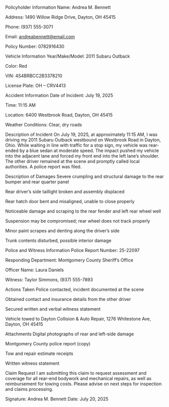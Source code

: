 Policyholder Information
Name: Andrea M. Bennett

Address: 1490 Willow Ridge Drive, Dayton, OH 45415

Phone: (937) 555-3071

Email: andreabennett@email.com

Policy Number: 0782916430

Vehicle Information
Year/Make/Model: 2011 Subaru Outback

Color: Red

VIN: 4S4BRBCC2B3378210

License Plate: OH – CRV4413

Accident Information
Date of Incident: July 19, 2025

Time: 11:15 AM

Location: 6400 Westbrook Road, Dayton, OH 45415

Weather Conditions: Clear, dry roads

Description of Incident
On July 19, 2025, at approximately 11:15 AM, I was driving my 2011 Subaru Outback westbound on Westbrook Road in Dayton, Ohio. While waiting in line with traffic for a stop sign, my vehicle was rear-ended by a blue sedan at moderate speed. The impact pushed my vehicle into the adjacent lane and forced my front end into the left lane’s shoulder. The other driver remained at the scene and promptly called local authorities. A police report was filed.

Description of Damages
Severe crumpling and structural damage to the rear bumper and rear quarter panel

Rear driver’s side taillight broken and assembly displaced

Rear hatch door bent and misaligned, unable to close properly

Noticeable damage and scraping to the rear fender and left rear wheel well

Suspension may be compromised; rear wheel does not track properly

Minor paint scrapes and denting along the driver’s side

Trunk contents disturbed, possible interior damage

Police and Witness Information
Police Report Number: 25-22097

Responding Department: Montgomery County Sheriff’s Office

Officer Name: Laura Daniels

Witness: Taylor Simmons, (937) 555-7893

Actions Taken
Police contacted, incident documented at the scene

Obtained contact and insurance details from the other driver

Secured written and verbal witness statement

Vehicle towed to Dayton Collision & Auto Repair, 1276 Whitestone Ave, Dayton, OH 45415

Attachments
Digital photographs of rear and left-side damage

Montgomery County police report (copy)

Tow and repair estimate receipts

Written witness statement

Claim Request
I am submitting this claim to request assessment and coverage for all rear-end bodywork and mechanical repairs, as well as reimbursement for towing costs. Please advise on next steps for inspection and claims processing.

Signature:
Andrea M. Bennett
Date: July 20, 2025